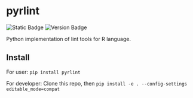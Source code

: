 # pyrlint

![Static Badge](https://img.shields.io/badge/Working_status-Under_development-pink?link=https%3A%2F%2Fgithub.com%2Fhxt-tg%2Fpyrlint)
![Version Badge](https://img.shields.io/badge/Version-0.1.0--alpha-blue?link=https%3A%2F%2Fgithub.com%2Fhxt-tg%2Fpyrlint)

Python implementation of lint tools for R language.

## Install

For user: `pip install pyrlint`

For developer: Clone this repo, then `pip install -e . --config-settings editable_mode=compat`
